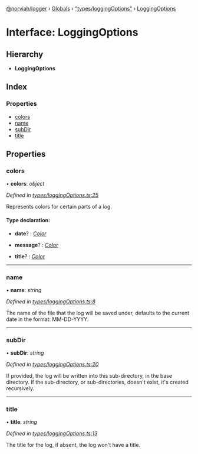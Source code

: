 [@norviah/logger](../README.md) › [Globals](../globals.md) › ["types/loggingOptions"](../modules/_types_loggingoptions_.md) › [LoggingOptions](_types_loggingoptions_.loggingoptions.md)

# Interface: LoggingOptions

## Hierarchy

* **LoggingOptions**

## Index

### Properties

* [colors](_types_loggingoptions_.loggingoptions.md#colors)
* [name](_types_loggingoptions_.loggingoptions.md#name)
* [subDir](_types_loggingoptions_.loggingoptions.md#subdir)
* [title](_types_loggingoptions_.loggingoptions.md#title)

## Properties

###  colors

• **colors**: *object*

*Defined in [types/loggingOptions.ts:25](https://github.com/norviah/logger/blob/c3da9c4/src/types/loggingOptions.ts#L25)*

Represents colors for certain parts of a log.

#### Type declaration:

* **date**? : *[Color](../modules/_types_color_.md#color)*

* **message**? : *[Color](../modules/_types_color_.md#color)*

* **title**? : *[Color](../modules/_types_color_.md#color)*

___

###  name

• **name**: *string*

*Defined in [types/loggingOptions.ts:8](https://github.com/norviah/logger/blob/c3da9c4/src/types/loggingOptions.ts#L8)*

The name of the file that the log will be saved under, defaults to the
current date in the format: MM-DD-YYYY.

___

###  subDir

• **subDir**: *string*

*Defined in [types/loggingOptions.ts:20](https://github.com/norviah/logger/blob/c3da9c4/src/types/loggingOptions.ts#L20)*

If provided, the log will be written into this sub-directory, in the base
directory. If the sub-directory, or sub-directories, doesn't exist, it's
created recursively.

___

###  title

• **title**: *string*

*Defined in [types/loggingOptions.ts:13](https://github.com/norviah/logger/blob/c3da9c4/src/types/loggingOptions.ts#L13)*

The title for the log, if absent, the log won't have a title.
